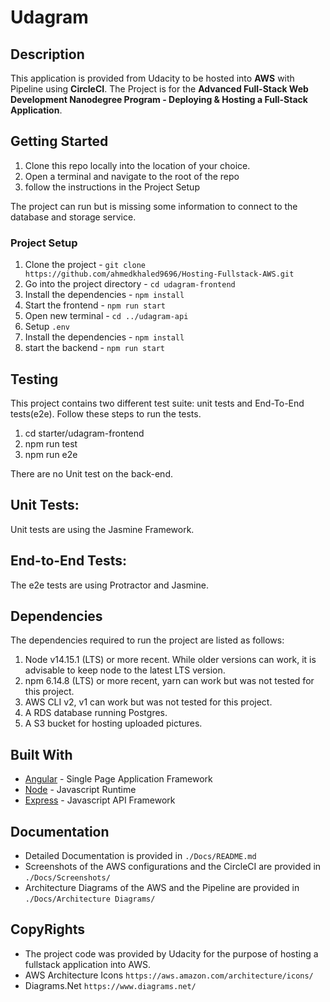# Udagram

## Description
This application is provided from Udacity to be hosted into **AWS** with Pipeline using **CircleCI**.
The Project is for the **Advanced Full-Stack Web Development Nanodegree Program - Deploying & Hosting a Full-Stack Application**.

## Getting Started

1. Clone this repo locally into the location of your choice.
2. Open a terminal and navigate to the root of the repo
3. follow the instructions in the Project Setup

The project can run but is missing some information to connect to the database and storage service.

### Project Setup

1. Clone the project - `git clone https://github.com/ahmedkhaled9696/Hosting-Fullstack-AWS.git`
2. Go into the project directory - `cd udagram-frontend`
3. Install the dependencies - `npm install`
4. Start the frontend - `npm run start`
5. Open new terminal - `cd ../udagram-api`
6. Setup `.env`
7. Install the dependencies - `npm install`
8. start the backend - `npm run start`

## Testing

This project contains two different test suite: unit tests and End-To-End tests(e2e). Follow these steps to run the tests.

1. cd starter/udagram-frontend
2. npm run test
3. npm run e2e

There are no Unit test on the back-end.

## Unit Tests:

Unit tests are using the Jasmine Framework.

## End-to-End Tests:

The e2e tests are using Protractor and Jasmine.

## Dependencies

The dependencies required to run the project are listed as follows:

1. Node v14.15.1 (LTS) or more recent. While older versions can work, it is advisable to keep node to the latest LTS version.
2. npm 6.14.8 (LTS) or more recent, yarn can work but was not tested for this project.
3. AWS CLI v2, v1 can work but was not tested for this project.
4. A RDS database running Postgres.
5. A S3 bucket for hosting uploaded pictures.

## Built With

- [Angular](https://angular.io/) - Single Page Application Framework
- [Node](https://nodejs.org) - Javascript Runtime
- [Express](https://expressjs.com/) - Javascript API Framework

## Documentation

- Detailed Documentation is provided in `./Docs/README.md`
- Screenshots of the AWS configurations and the CircleCI are provided in `./Docs/Screenshots/`
- Architecture Diagrams of the AWS and the Pipeline are provided in `./Docs/Architecture Diagrams/`

## CopyRights
- The project code was provided by Udacity for the purpose of hosting a fullstack application into AWS.
- AWS Architecture Icons `https://aws.amazon.com/architecture/icons/`
- Diagrams.Net `https://www.diagrams.net/`










